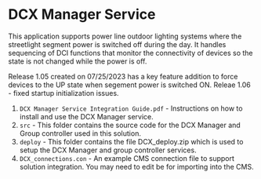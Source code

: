 # DCX Manager Service
This application supports power line outdoor lighting systems where the streetlight segment power is switched off during the day.  It handles sequencing of DCI functions that monitor the connectivity of devices so the state is not changed while the power is off.

Release 1.05 created on 07/25/2023 has a key feature addition to force devices to the UP state when segement power is switched ON.
Releae 1.06 - fixed startup initialization issues.

1. `DCX Manager Service Integration Guide.pdf` - Instructions on how to install and use the DCX Manager service.
2. `src` - This folder contains the source code for the DCX Manager and Group controller used in this solution.
3. `deploy` - This folder contains the file DCX_deploy.zip which is used to setup the DCX Manager and group controller services. 
4. `DCX_connections.con` - An example CMS connection file to support solution integration.  You may need to edit be for importing into the CMS. 

